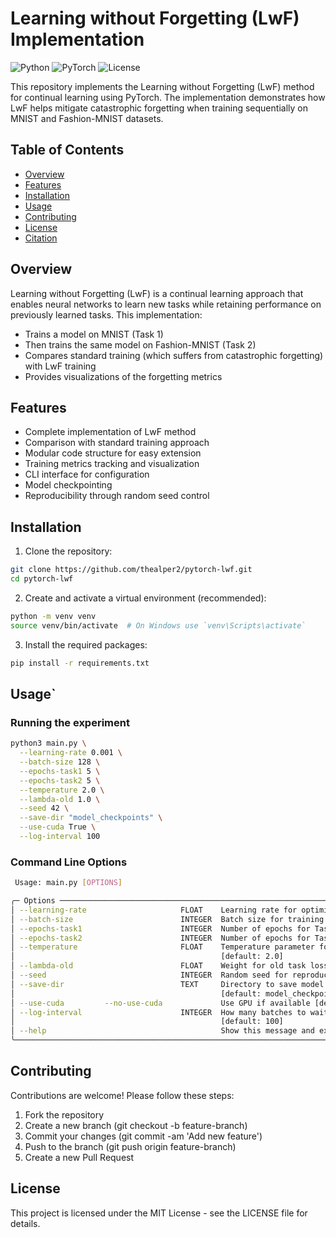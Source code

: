# Learning without Forgetting (LwF) Implementation

![Python](https://img.shields.io/badge/python-3.7%2B-blue)
![PyTorch](https://img.shields.io/badge/pytorch-1.8%2B-orange)
![License](https://img.shields.io/badge/license-MIT-green)

This repository implements the Learning without Forgetting (LwF) method for continual learning using PyTorch. The implementation demonstrates how LwF helps mitigate catastrophic forgetting when training sequentially on MNIST and Fashion-MNIST datasets.

## Table of Contents
- [Overview](#overview)
- [Features](#features)
- [Installation](#installation)
- [Usage](#usage)
- [Contributing](#contributing)
- [License](#license)
- [Citation](#citation)

## Overview

Learning without Forgetting (LwF) is a continual learning approach that enables neural networks to learn new tasks while retaining performance on previously learned tasks. This implementation:

- Trains a model on MNIST (Task 1)
- Then trains the same model on Fashion-MNIST (Task 2)
- Compares standard training (which suffers from catastrophic forgetting) with LwF training
- Provides visualizations of the forgetting metrics

## Features

- Complete implementation of LwF method
- Comparison with standard training approach
- Modular code structure for easy extension
- Training metrics tracking and visualization
- CLI interface for configuration
- Model checkpointing
- Reproducibility through random seed control

## Installation

1. Clone the repository:

```bash
git clone https://github.com/thealper2/pytorch-lwf.git
cd pytorch-lwf
```

2. Create and activate a virtual environment (recommended):

```bash
python -m venv venv
source venv/bin/activate  # On Windows use `venv\Scripts\activate`
```

3. Install the required packages:

```bash
pip install -r requirements.txt
```

## Usage`

### Running the experiment

```bash
python3 main.py \
  --learning-rate 0.001 \
  --batch-size 128 \
  --epochs-task1 5 \
  --epochs-task2 5 \
  --temperature 2.0 \
  --lambda-old 1.0 \
  --seed 42 \
  --save-dir "model_checkpoints" \
  --use-cuda True \
  --log-interval 100
```

### Command Line Options

```bash
 Usage: main.py [OPTIONS]

╭─ Options ────────────────────────────────────────────────────────────────────────────────────────────────╮
│ --learning-rate                     FLOAT    Learning rate for optimizer [default: 0.001]                │
│ --batch-size                        INTEGER  Batch size for training [default: 128]                      │
│ --epochs-task1                      INTEGER  Number of epochs for Task 1 (MNIST) [default: 5]            │
│ --epochs-task2                      INTEGER  Number of epochs for Task 2 (Fashion-MNIST) [default: 5]    │
│ --temperature                       FLOAT    Temperature parameter for LwF knowledge distillation        │
│                                              [default: 2.0]                                              │
│ --lambda-old                        FLOAT    Weight for old task loss in LwF [default: 1.0]              │
│ --seed                              INTEGER  Random seed for reproducibility [default: 42]               │
│ --save-dir                          TEXT     Directory to save model checkpoints                         │
│                                              [default: model_checkpoints]                                │
│ --use-cuda         --no-use-cuda             Use GPU if available [default: use-cuda]                    │
│ --log-interval                      INTEGER  How many batches to wait before logging training status     │
│                                              [default: 100]                                              │
│ --help                                       Show this message and exit.                                 │
╰──────────────────────────────────────────────────────────────────────────────────────────────────────────╯
```

## Contributing

Contributions are welcome! Please follow these steps:

1. Fork the repository
2. Create a new branch (git checkout -b feature-branch)
3. Commit your changes (git commit -am 'Add new feature')
4. Push to the branch (git push origin feature-branch)
5. Create a new Pull Request

## License

This project is licensed under the MIT License - see the LICENSE file for details.